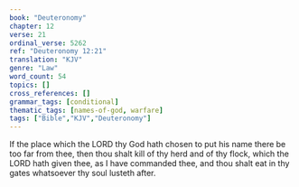 ```yaml
---
book: "Deuteronomy"
chapter: 12
verse: 21
ordinal_verse: 5262
ref: "Deuteronomy 12:21"
translation: "KJV"
genre: "Law"
word_count: 54
topics: []
cross_references: []
grammar_tags: [conditional]
thematic_tags: [names-of-god, warfare]
tags: ["Bible","KJV","Deuteronomy"]
---
```

If the place which the LORD thy God hath chosen to put his name there be too far from thee, then thou shalt kill of thy herd and of thy flock, which the LORD hath given thee, as I have commanded thee, and thou shalt eat in thy gates whatsoever thy soul lusteth after.
